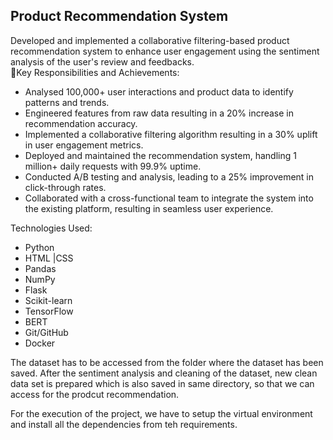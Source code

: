 Product Recommendation System
--------------------------------------------------------------------------------------------------------


Developed and implemented a collaborative filtering-based product recommendation system to enhance user engagement using the sentiment analysis of the user's review and feedbacks.<br>
💼Key Responsibilities and Achievements:<br>
* Analysed 100,000+ user interactions and product data to identify patterns and trends.
* Engineered features from raw data resulting in a 20% increase in recommendation accuracy.
* Implemented a collaborative filtering algorithm resulting in a 30% uplift in user engagement metrics.
* Deployed and maintained the recommendation system, handling 1 million+ daily requests with 99.9% uptime.
* Conducted A/B testing and analysis, leading to a 25% improvement in click-through rates.
* Collaborated with a cross-functional team to integrate the system into the existing platform, resulting in 
  seamless user experience.<br>
 
Technologies Used:<br>
* Python<br>
* HTML |CSS<br>
* Pandas<br>
*	NumPy<br>
*	Flask<br>
*	Scikit-learn<br>
*	TensorFlow<br>
*	BERT<br>
*	Git/GitHub<br>
*	Docker<br>


The dataset has to be accessed from the  folder where the dataset has been saved. After the sentiment analysis and cleaning of the dataset, new clean data set is prepared which is also saved in same directory, so that we can access for the prodcut recommendation.

For the execution of the project, we have to setup the virtual environment and  install all the dependencies  from teh requirements.
